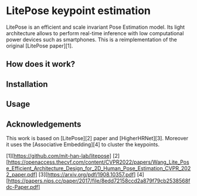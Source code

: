 # LitePose keypoint estimation

LitePose is an efficient and scale invariant Pose Estimation model. Its light architecture allows to perform real-time inference with low computational power devices such as smartphones. This is a reimplementation of the original [LitePose paper][1].

## How does it work?

## Installation

## Usage 

## Acknowledgements
This work is based on [LitePose][2] paper and [HigherHRNet][3]. Moreover it uses the [Associative Embedding][4] to cluster the keypoints.

[1][https://github.com/mit-han-lab/litepose]
[2][https://openaccess.thecvf.com/content/CVPR2022/papers/Wang_Lite_Pose_Efficient_Architecture_Design_for_2D_Human_Pose_Estimation_CVPR_2022_paper.pdf]
[3][https://arxiv.org/pdf/1908.10357.pdf]
[4][https://papers.nips.cc/paper/2017/file/8edd72158ccd2a879f79cb2538568fdc-Paper.pdf]
